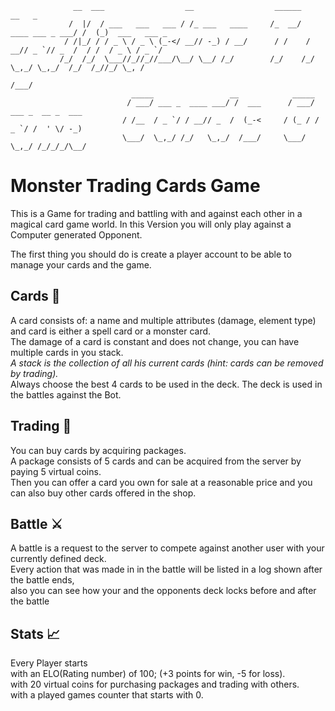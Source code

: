 
                  __  ___                  __                  ______                 __   _
                 /  |/  / ___   ___   ___ / /_ ___   ____     /_  __/  ____ ___ _ ___/ /  (_)  ___   ___ _
                / /|_/ / / _ \ / _ \ (_-</ __// -_) / __/      / /    / __// _ `// _  /  / /  / _ \ / _ `/
               /_/  /_/  \___//_//_//___/\__/ \__/ /_/        /_/    /_/   \_,_/ \_,_/  /_/  /_//_/ \_, /
                                                                                                   /___/
                               _____                 __            _____
                              / ___/ ___ _  ____ ___/ /  ___      / ___/ ___ _  __ _  ___
                             / /__  / _ `/ / __// _  /  (_-<     / (_ / / _ `/ /  ' \/ -_)
                             \___/  \_,_/ /_/   \_,_/  /___/     \___/  \_,_/ /_/_/_/\__/

          
# Monster Trading Cards Game

  This is a Game for trading and battling with and against each other in a magical card game world.
  In this Version you will only play against a Computer generated Opponent.

  The first thing you should do is create a player account to be able to manage your cards and the game.

## Cards :flower_playing_cards:
  
  A card consists of: a name and multiple attributes (damage, element type) and card is either a spell card or a monster card.  
  The damage of a card is constant and does not change, you can have multiple cards in you stack.  
  *A stack is the collection of all his current cards (hint: cards can be removed by trading).*  
  Always choose the best 4 cards to be used in the deck. The deck is used in the battles against the Bot.  
  
## Trading :currency_exchange:

  You can buy cards by acquiring packages.  
  A package consists of 5 cards and can be acquired from the server by paying 5 virtual coins.  
  Then you can offer a card you own for sale at a reasonable price and you can also buy other cards offered in the shop.  
  
##  Battle :crossed_swords:	

  A battle is a request to the server to compete against another user with your currently defined deck.  
  Every action that was made in in the battle will be listed in a log shown after the battle ends,  
  also you can see how your and the opponents deck locks before and after the battle
  
## Stats :chart_with_upwards_trend:

  Every Player starts  
  with an ELO(Rating number) of 100; (+3 points for win, -5 for loss).  
  with 20 virtual coins for purchasing packages and trading with others.  
  with a played games counter that starts with 0.  

  
  
